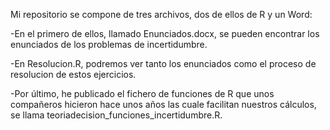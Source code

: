 Mi repositorio se compone de tres archivos, dos de ellos de R y un Word:

-En el primero de ellos, llamado Enunciados.docx, se pueden encontrar los enunciados de los problemas de incertidumbre.

-En Resolucion.R, podremos ver tanto los enunciados como el proceso de resolucion de estos ejercicios.

-Por último, he publicado el fichero de funciones de R que unos compañeros hicieron hace unos años las cuale facilitan nuestros cálculos, se llama teoriadecision_funciones_incertidumbre.R.
